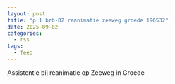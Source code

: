 ```yaml
---
layout: post
title: "p 1 bzb-02 reanimatie zeeweg groede 196532"
date: 2025-09-02
categories: 
  - rss
tags: 
  - feed
---
```


Assistentie bij reanimatie op Zeeweg in Groede
